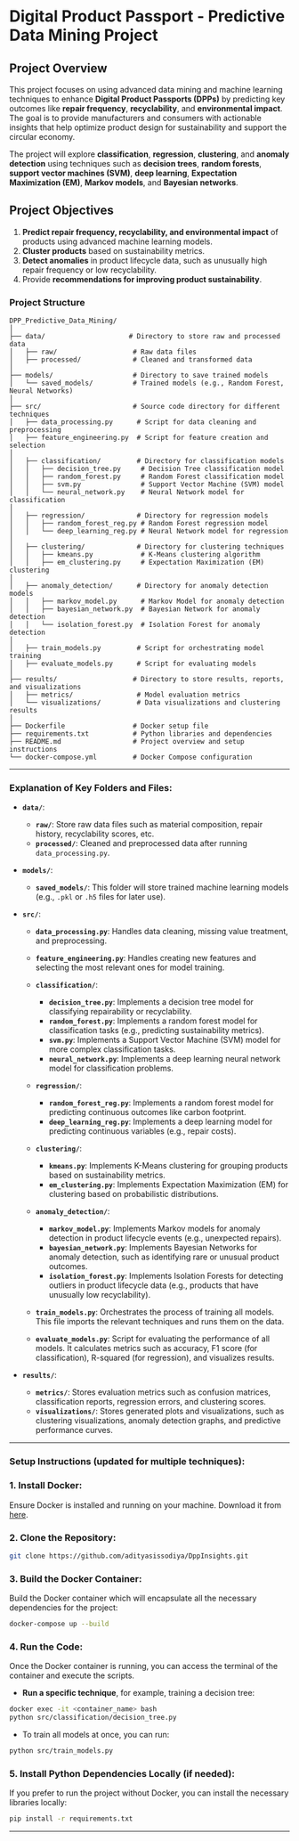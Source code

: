 # **Digital Product Passport - Predictive Data Mining Project**

## **Project Overview**
This project focuses on using advanced data mining and machine learning techniques to enhance **Digital Product Passports (DPPs)** by predicting key outcomes like **repair frequency**, **recyclability**, and **environmental impact**. The goal is to provide manufacturers and consumers with actionable insights that help optimize product design for sustainability and support the circular economy.

The project will explore **classification**, **regression**, **clustering**, and **anomaly detection** using techniques such as **decision trees**, **random forests**, **support vector machines (SVM)**, **deep learning**, **Expectation Maximization (EM)**, **Markov models**, and **Bayesian networks**.

## **Project Objectives**
1. **Predict repair frequency, recyclability, and environmental impact** of products using advanced machine learning models.
2. **Cluster products** based on sustainability metrics.
3. **Detect anomalies** in product lifecycle data, such as unusually high repair frequency or low recyclability.
4. Provide **recommendations for improving product sustainability**.

### **Project Structure**

```
DPP_Predictive_Data_Mining/
│
├── data/                     # Directory to store raw and processed data
│   ├── raw/                   # Raw data files
│   ├── processed/             # Cleaned and transformed data
│
├── models/                    # Directory to save trained models
│   └── saved_models/          # Trained models (e.g., Random Forest, Neural Networks)
│
├── src/                       # Source code directory for different techniques
│   ├── data_processing.py      # Script for data cleaning and preprocessing
│   ├── feature_engineering.py  # Script for feature creation and selection
│
│   ├── classification/         # Directory for classification models
│   │   ├── decision_tree.py     # Decision Tree classification model
│   │   ├── random_forest.py     # Random Forest classification model
│   │   ├── svm.py               # Support Vector Machine (SVM) model
│   │   └── neural_network.py    # Neural Network model for classification
│
│   ├── regression/             # Directory for regression models
│   │   ├── random_forest_reg.py # Random Forest regression model
│   │   └── deep_learning_reg.py # Neural Network model for regression
│
│   ├── clustering/             # Directory for clustering techniques
│   │   ├── kmeans.py            # K-Means clustering algorithm
│   │   ├── em_clustering.py     # Expectation Maximization (EM) clustering
│
│   ├── anomaly_detection/      # Directory for anomaly detection models
│   │   ├── markov_model.py      # Markov Model for anomaly detection
│   │   ├── bayesian_network.py  # Bayesian Network for anomaly detection
│   │   └── isolation_forest.py  # Isolation Forest for anomaly detection
│
│   ├── train_models.py         # Script for orchestrating model training
│   ├── evaluate_models.py      # Script for evaluating models
│
├── results/                   # Directory to store results, reports, and visualizations
│   ├── metrics/                # Model evaluation metrics
│   └── visualizations/         # Data visualizations and clustering results
│
├── Dockerfile                 # Docker setup file
├── requirements.txt           # Python libraries and dependencies
├── README.md                  # Project overview and setup instructions
└── docker-compose.yml         # Docker Compose configuration
```

---

### **Explanation of Key Folders and Files:**

- **`data/`**:
  - **`raw/`**: Store raw data files such as material composition, repair history, recyclability scores, etc.
  - **`processed/`**: Cleaned and preprocessed data after running `data_processing.py`.

- **`models/`**:
  - **`saved_models/`**: This folder will store trained machine learning models (e.g., `.pkl` or `.h5` files for later use).

- **`src/`**:
  - **`data_processing.py`**: Handles data cleaning, missing value treatment, and preprocessing.
  - **`feature_engineering.py`**: Handles creating new features and selecting the most relevant ones for model training.
  
  - **`classification/`**:
    - **`decision_tree.py`**: Implements a decision tree model for classifying repairability or recyclability.
    - **`random_forest.py`**: Implements a random forest model for classification tasks (e.g., predicting sustainability metrics).
    - **`svm.py`**: Implements a Support Vector Machine (SVM) model for more complex classification tasks.
    - **`neural_network.py`**: Implements a deep learning neural network model for classification problems.
  
  - **`regression/`**:
    - **`random_forest_reg.py`**: Implements a random forest model for predicting continuous outcomes like carbon footprint.
    - **`deep_learning_reg.py`**: Implements a deep learning model for predicting continuous variables (e.g., repair costs).

  - **`clustering/`**:
    - **`kmeans.py`**: Implements K-Means clustering for grouping products based on sustainability metrics.
    - **`em_clustering.py`**: Implements Expectation Maximization (EM) for clustering based on probabilistic distributions.

  - **`anomaly_detection/`**:
    - **`markov_model.py`**: Implements Markov models for anomaly detection in product lifecycle events (e.g., unexpected repairs).
    - **`bayesian_network.py`**: Implements Bayesian Networks for anomaly detection, such as identifying rare or unusual product outcomes.
    - **`isolation_forest.py`**: Implements Isolation Forests for detecting outliers in product lifecycle data (e.g., products that have unusually low recyclability).

  - **`train_models.py`**: Orchestrates the process of training all models. This file imports the relevant techniques and runs them on the data.
  
  - **`evaluate_models.py`**: Script for evaluating the performance of all models. It calculates metrics such as accuracy, F1 score (for classification), R-squared (for regression), and visualizes results.

- **`results/`**:
  - **`metrics/`**: Stores evaluation metrics such as confusion matrices, classification reports, regression errors, and clustering scores.
  - **`visualizations/`**: Stores generated plots and visualizations, such as clustering visualizations, anomaly detection graphs, and predictive performance curves.

---

### **Setup Instructions** (updated for multiple techniques):

### 1. **Install Docker**:
Ensure Docker is installed and running on your machine. Download it from [here](https://www.docker.com/products/docker-desktop).

### 2. **Clone the Repository**:
```bash
git clone https://github.com/adityasissodiya/DppInsights.git
```

### 3. **Build the Docker Container**:
Build the Docker container which will encapsulate all the necessary dependencies for the project:
```bash
docker-compose up --build
```

### 4. **Run the Code**:
Once the Docker container is running, you can access the terminal of the container and execute the scripts.

- **Run a specific technique**, for example, training a decision tree:
```bash
docker exec -it <container_name> bash
python src/classification/decision_tree.py
```

- To train all models at once, you can run:
```bash
python src/train_models.py
```

### 5. **Install Python Dependencies Locally** (if needed):
If you prefer to run the project without Docker, you can install the necessary libraries locally:
```bash
pip install -r requirements.txt
```

---